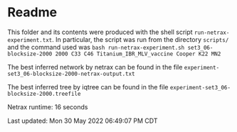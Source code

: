 # Readme

This folder and its contents were produced with the shell script
`run-netrax-experiment.txt`. In particular, the script was run from the
directory `scripts/` and the command used was `bash run-netrax-experiment.sh
set3_06-blocksize-2000 2000 C33 C46 Titanium_IBR_MLV_vaccine Cooper K22 MN2`

The best inferred network by netrax can be found in the file
`experiment-set3_06-blocksize-2000-netrax-output.txt`

The best inferred tree by iqtree can be found in the file
`experiment-set3_06-blocksize-2000.treefile`

Netrax runtime: 16 seconds

Last updated: Mon 30 May 2022 06:49:07 PM CDT

